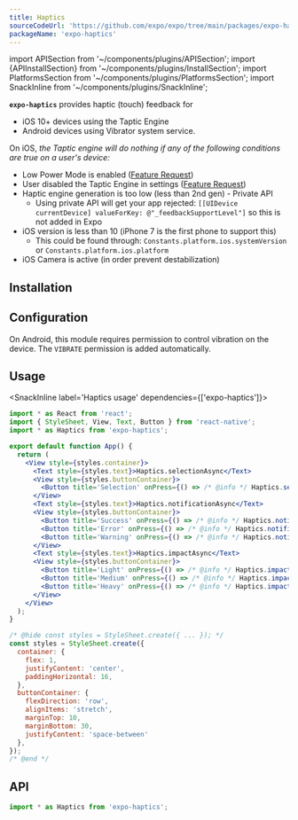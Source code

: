 ```yaml
---
title: Haptics
sourceCodeUrl: 'https://github.com/expo/expo/tree/main/packages/expo-haptics'
packageName: 'expo-haptics'
---
```


import APISection from '~/components/plugins/APISection';
import {APIInstallSection} from '~/components/plugins/InstallSection';
import PlatformsSection from '~/components/plugins/PlatformsSection';
import SnackInline from '~/components/plugins/SnackInline';

**`expo-haptics`** provides haptic (touch) feedback for

- iOS 10+ devices using the Taptic Engine
- Android devices using Vibrator system service.

On iOS, _the Taptic engine will do nothing if any of the following conditions are true on a user's device:_

- Low Power Mode is enabled ([Feature Request](https://expo.canny.io/feature-requests/p/expose-low-power-mode-ios-battery-saver-android))
- User disabled the Taptic Engine in settings ([Feature Request](https://expo.canny.io/feature-requests/p/react-native-settings))
- Haptic engine generation is too low (less than 2nd gen) - Private API
  - Using private API will get your app rejected: `[[UIDevice currentDevice] valueForKey: @"_feedbackSupportLevel"]` so this is not added in Expo
- iOS version is less than 10 (iPhone 7 is the first phone to support this)
  - This could be found through: `Constants.platform.ios.systemVersion` or `Constants.platform.ios.platform`
- iOS Camera is active (in order prevent destabilization)

<PlatformsSection android emulator ios simulator />

## Installation

<APIInstallSection />

## Configuration

On Android, this module requires permission to control vibration on the device. The `VIBRATE` permission is added automatically.

## Usage

<SnackInline label='Haptics usage' dependencies={['expo-haptics']}>

```jsx
import * as React from 'react';
import { StyleSheet, View, Text, Button } from 'react-native';
import * as Haptics from 'expo-haptics';

export default function App() {
  return (
    <View style={styles.container}>
      <Text style={styles.text}>Haptics.selectionAsync</Text>
      <View style={styles.buttonContainer}>
        <Button title='Selection' onPress={() => /* @info */ Haptics.selectionAsync() /* @end */} />
      </View>
      <Text style={styles.text}>Haptics.notificationAsync</Text>
      <View style={styles.buttonContainer}>
        <Button title='Success' onPress={() => /* @info */ Haptics.notificationAsync(Haptics.NotificationFeedbackType.Success) /* @end */} />
        <Button title='Error' onPress={() => /* @info */ Haptics.notificationAsync(Haptics.NotificationFeedbackType.Error) /* @end */} />
        <Button title='Warning' onPress={() => /* @info */ Haptics.notificationAsync(Haptics.NotificationFeedbackType.Warning) /* @end */} />
      </View>
      <Text style={styles.text}>Haptics.impactAsync</Text>
      <View style={styles.buttonContainer}>
        <Button title='Light' onPress={() => /* @info */ Haptics.impactAsync(Haptics.ImpactFeedbackStyle.Light) /* @end */} />
        <Button title='Medium' onPress={() => /* @info */ Haptics.impactAsync(Haptics.ImpactFeedbackStyle.Medium) /* @end */} />
        <Button title='Heavy' onPress={() => /* @info */ Haptics.impactAsync(Haptics.ImpactFeedbackStyle.Heavy) /* @end */} />
      </View>
    </View>
  );
}

/* @hide const styles = StyleSheet.create({ ... }); */
const styles = StyleSheet.create({
  container: {
    flex: 1,
    justifyContent: 'center',
    paddingHorizontal: 16,
  },
  buttonContainer: {
    flexDirection: 'row',
    alignItems: 'stretch',
    marginTop: 10,
    marginBottom: 30,
    justifyContent: 'space-between'
  },
});
/* @end */
```

</SnackInline>

## API

```js
import * as Haptics from 'expo-haptics';
```

<APISection packageName="expo-haptics" apiName="Haptics" />
